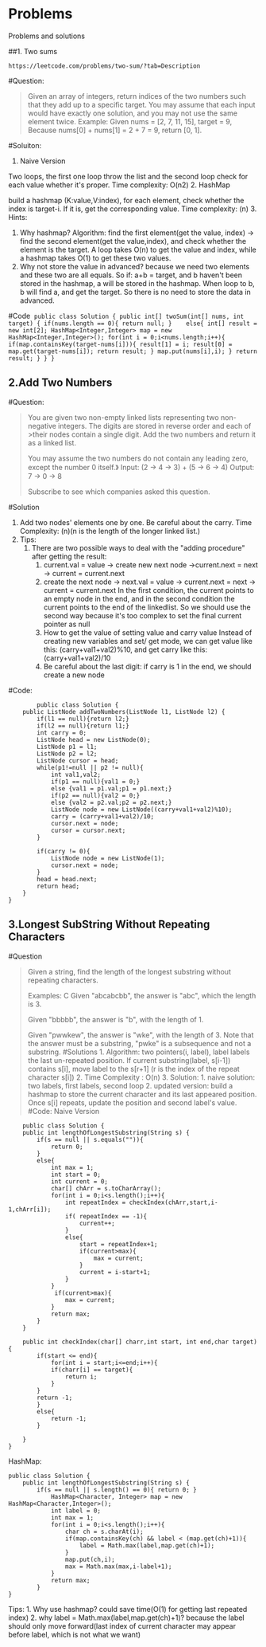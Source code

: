 # Problems
Problems and solutions

##1. Two sums

    https://leetcode.com/problems/two-sum/?tab=Description

#Question: 
> Given an array of integers, return indices of the two numbers such that they add up to a specific target.
>You may assume that each input would have exactly one solution, and you may not use the same element twice.
>Example:
>Given nums = [2, 7, 11, 15], target = 9,
>Because nums[0] + nums[1] = 2 + 7 = 9,
>return [0, 1].

#Soluiton: 
1. Naive Version 

  Two loops, the first one loop throw the list and the second loop check for each value whether it's proper. 
  Time complexity: O(n2)
2. HashMap 

  build a hashmap (K:value,V:index), for each element, check whether the index is target-i. If it is, get the corresponding value.
  Time complexity: (n)
3. Hints:
  1. Why hashmap?
     Algorithm: find the first element(get the value, index) -> find the second element(get the value,index), and check whether the element is the target. A loop takes O(n) to get the value and index, while a hashmap takes O(1) to get these two values.
  2. Why not store the value in advanced?
    because we need two elements and these two are all equals. So if: a+b = target, and b haven't been stored in the hashmap, a will be stored in the hashmap. When loop to b, b will find a, and get the target. So there is no need to store the data in advanced. 

#Code
  ```
public class Solution {
        public int[] twoSum(int[] nums, int target) {
            if(nums.length == 0){
                return null;
            }   
            else{
                int[] result = new int[2];
                HashMap<Integer,Integer> map = new HashMap<Integer,Integer>();
                for(int i = 0;i<nums.length;i++){
                    if(map.containsKey(target-nums[i])){
                        result[1] = i;
                        result[0] = map.get(target-nums[i]);
                        return result;
                    }
                    map.put(nums[i],i);
                }
                return result;
            }
        }
    }
    ```
    
## 2.Add Two Numbers
#Question:

>You are given two non-empty linked lists representing two non-negative integers. The digits are stored in reverse order and each of >their nodes contain a single digit. Add the two numbers and return it as a linked list.
>
>You may assume the two numbers do not contain any leading zero, except the number 0 itself.》
>Input: (2 -> 4 -> 3) + (5 -> 6 -> 4)
>Output: 7 -> 0 -> 8
>
>Subscribe to see which companies asked this question.

#Solution
1. Add two nodes' elements one by one. Be careful about the carry.
    Time Complexity: (n)(n is the length of the longer linked list.)
2. Tips:
    1. There are two possible ways to deal with the "adding procedure" after getting the result:
        1. current.val = value -> create new next node ->current.next = next -> current = current.next
        2. create the next node -> next.val = value -> current.next = next -> current = current.next
        In the first condition, the current points to an empty node in the end, and in the second condition the current points to the end of the linkedlist. So we should use the second way because it's too complex to set the final current pointer as null
        2. How to get the value of setting value and carry value
        Instead of creating new variables and set/ get mode, we can get value like this: (carry+val1+val2)%10, and get carry like this: (carry+val1+val2)/10 
        3. Be careful about the last digit: if carry is 1 in the end, we should create a new node
        
#Code: 
```
        public class Solution {
    public ListNode addTwoNumbers(ListNode l1, ListNode l2) {
        if(l1 == null){return l2;}
        if(l2 == null){return l1;}
        int carry = 0;
        ListNode head = new ListNode(0);
        ListNode p1 = l1;
        ListNode p2 = l2;
        ListNode cursor = head;
        while(p1!=null || p2 != null){
            int val1,val2;
            if(p1 == null){val1 = 0;}
            else {val1 = p1.val;p1 = p1.next;}
            if(p2 == null){val2 = 0;}
            else {val2 = p2.val;p2 = p2.next;}
            ListNode node = new ListNode((carry+val1+val2)%10);
            carry = (carry+val1+val2)/10;
            cursor.next = node;
            cursor = cursor.next;
        }
        
        if(carry != 0){
            ListNode node = new ListNode(1);
            cursor.next = node;
        }
        head = head.next;
        return head;
    }
}
```     
## 3.Longest SubString Without Repeating Characters

#Question
>Given a string, find the length of the longest substring without repeating characters.
>
>Examples:
>C
>Given "abcabcbb", the answer is "abc", which the length is 3.
>
>Given "bbbbb", the answer is "b", with the length of 1.
>
>Given "pwwkew", the answer is "wke", with the length of 3. Note that the answer must be a substring, "pwke" is a subsequence and not a substring.
    #Solutions
    1. Algorithm: two pointers(i, label), label labels the last un-repeated position. If current substring(label, s[i-1]) contains s[i], move label to the s[r+1] (r is the index of the repeat character s[i])
    2. Time Complexity : O(n)
    3. Solution: 
        1. naive solution: 
        two labels, first labels, second loop
        2. updated version:
        build a hashmap to store the current character and its last appeared position. Once s[i] repeats, update the position and second label's value. 
#Code:
    Naive Version
```
    public class Solution {
    public int lengthOfLongestSubstring(String s) {
        if(s == null || s.equals("")){
            return 0;
        }
        else{
            int max = 1;
            int start = 0;
            int current = 0; 
            char[] chArr = s.toCharArray();
            for(int i = 0;i<s.length();i++){
                int repeatIndex = checkIndex(chArr,start,i-1,chArr[i]);
                if( repeatIndex == -1){
                    current++;
                }
                else{
                    start = repeatIndex+1;
                    if(current>max){
                        max = current;
                    }
                    current = i-start+1;
                }
            }
             if(current>max){
                max = current;
            }
            return max;
        }
    }
    
    public int checkIndex(char[] charr,int start, int end,char target){
        if(start <= end){
            for(int i = start;i<=end;i++){
            if(charr[i] == target){
                return i;
            }
        }
        return -1;
        }
        else{
            return -1;
        }
        
    }
}
```

HashMap:
```
public class Solution {
    public int lengthOfLongestSubstring(String s) {
        if(s == null || s.length() == 0){ return 0; }
            HashMap<Character, Integer> map = new HashMap<Character,Integer>();
            int label = 0;
            int max = 1;
            for(int i = 0;i<s.length();i++){
                char ch = s.charAt(i);
                if(map.containsKey(ch) && label < (map.get(ch)+1)){
                    label = Math.max(label,map.get(ch)+1);
                }
                map.put(ch,i);
                max = Math.max(max,i-label+1);
            }
            return max;
        }
}

```
Tips:
    1. Why use hashmap?
    could save time(O(1) for getting last repeated index)
    2. why label = Math.max(label,map.get(ch)+1)?
    because the label should only move forward(last index of current character may appear before label, which is not what we want)
    
